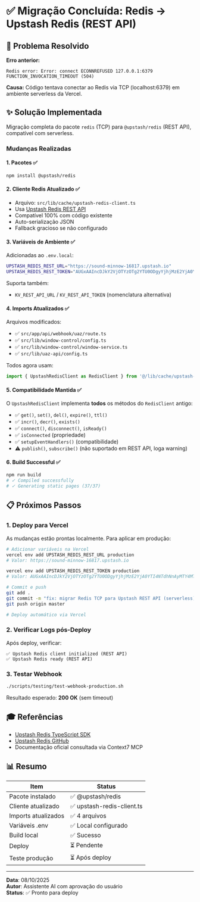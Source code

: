 # ✅ Migração Concluída: Redis → Upstash Redis (REST API)

## 🎯 Problema Resolvido

**Erro anterior:**
```
Redis error: Error: connect ECONNREFUSED 127.0.0.1:6379
FUNCTION_INVOCATION_TIMEOUT (504)
```

**Causa:** Código tentava conectar ao Redis via TCP (localhost:6379) em ambiente serverless da Vercel.

## ✨ Solução Implementada

Migração completa do pacote `redis` (TCP) para `@upstash/redis` (REST API), compatível com serverless.

### Mudanças Realizadas

#### 1. **Pacotes** ✅
```bash
npm install @upstash/redis
```

#### 2. **Cliente Redis Atualizado** ✅
- Arquivo: `src/lib/cache/upstash-redis-client.ts`
- Usa [Upstash Redis REST API](https://github.com/upstash/redis-js)
- Compatível 100% com código existente
- Auto-serialização JSON
- Fallback gracioso se não configurado

#### 3. **Variáveis de Ambiente** ✅  
Adicionadas ao `.env.local`:
```bash
UPSTASH_REDIS_REST_URL="https://sound-minnow-16817.upstash.io"
UPSTASH_REDIS_REST_TOKEN="AUGxAAIncDJkY2VjOTYzOTg2YTU0ODgyYjhjMzE2YjA0YTI4NTdhNnAyMTY4MTc"
```

Suporta também:
- `KV_REST_API_URL` / `KV_REST_API_TOKEN` (nomenclatura alternativa)

#### 4. **Imports Atualizados** ✅

Arquivos modificados:
- ✅ `src/app/api/webhook/uaz/route.ts`
- ✅ `src/lib/window-control/config.ts`
- ✅ `src/lib/window-control/window-service.ts`
- ✅ `src/lib/uaz-api/config.ts`

Todos agora usam:
```typescript
import { UpstashRedisClient as RedisClient } from '@/lib/cache/upstash-redis-client';
```

#### 5. **Compatibilidade Mantida** ✅

O `UpstashRedisClient` implementa **todos** os métodos do `RedisClient` antigo:
- ✅ `get()`, `set()`, `del()`, `expire()`, `ttl()`
- ✅ `incr()`, `decr()`, `exists()`
- ✅ `connect()`, `disconnect()`, `isReady()`
- ✅ `isConnected` (propriedade)
- ✅ `setupEventHandlers()` (compatibilidade)
- ⚠️ `publish()`, `subscribe()` (não suportado em REST API, loga warning)

#### 6. **Build Successful** ✅
```bash
npm run build
# ✓ Compiled successfully
# ✓ Generating static pages (37/37)
```

## 📋 Próximos Passos

### 1. Deploy para Vercel

As mudanças estão prontas localmente. Para aplicar em produção:

```bash
# Adicionar variáveis na Vercel
vercel env add UPSTASH_REDIS_REST_URL production
# Valor: https://sound-minnow-16817.upstash.io

vercel env add UPSTASH_REDIS_REST_TOKEN production  
# Valor: AUGxAAIncDJkY2VjOTYzOTg2YTU0ODgyYjhjMzE2YjA0YTI4NTdhNnAyMTY4MTc

# Commit e push
git add .
git commit -m "fix: migrar Redis TCP para Upstash REST API (serverless)"
git push origin master

# Deploy automático via Vercel
```

### 2. Verificar Logs pós-Deploy

Após deploy, verificar:
```
✅ Upstash Redis client initialized (REST API)
✅ Upstash Redis ready (REST API)
```

### 3. Testar Webhook

```bash
./scripts/testing/test-webhook-production.sh
```

Resultado esperado: **200 OK** (sem timeout)

## 🎓 Referências

- [Upstash Redis TypeScript SDK](https://upstash.com/docs/redis/sdks/ts/overview)
- [Upstash Redis GitHub](https://github.com/upstash/redis-js)
- Documentação oficial consultada via Context7 MCP

## 📊 Resumo

| Item | Status |
|------|--------|
| Pacote instalado | ✅ @upstash/redis |
| Cliente atualizado | ✅ upstash-redis-client.ts |
| Imports atualizados | ✅ 4 arquivos |
| Variáveis .env | ✅ Local configurado |
| Build local | ✅ Sucesso |
| Deploy | ⏳ Pendente |
| Teste produção | ⏳ Após deploy |

---

**Data**: 08/10/2025  
**Autor**: Assistente AI com aprovação do usuário  
**Status**: ✅ Pronto para deploy


